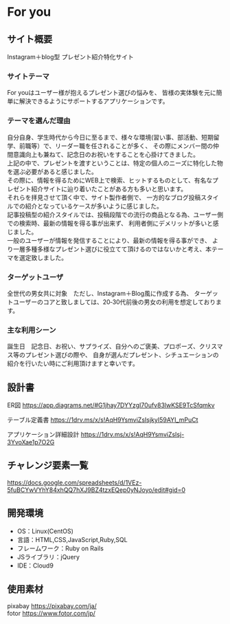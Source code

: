 # For you

## サイト概要
Instagram＋blog型 プレゼント紹介特化サイト

### サイトテーマ

For youはユーザー様が抱えるプレゼント選びの悩みを、
皆様の実体験を元に簡単に解決できるようにサポートするアプリケーションです。

### テーマを選んだ理由

自分自身、学生時代から今日に至るまで、様々な環境(習い事、部活動、短期留学、前職等）で、リーダー職を任されることが多く、
その際にメンバー間の仲間意識向上も兼ねて、記念日のお祝いをすることを心掛けてきました。<br>
上記の中で、プレゼントを渡すということは、特定の個人のニーズに特化した物を選ぶ必要があると感じました。<br>
その際に、情報を得るためにWEB上で検索、ヒットするものとして、有名なプレゼント紹介サイトに辿り着いたことがある方も多いと思います。<br>
それらを拝見させて頂く中で、サイト製作者側で、 一方的なブログ投稿スタイルでの紹介となっているケースが多いように感じました。<br>
記事投稿型の紹介スタイルでは、投稿段階での流行の商品となる為、ユーザー側での検索時、最新の情報を得る事が出来ず、
利用者側にデメリットが多いと感じました。<br>
一般のユーザーが情報を発信することにより、最新の情報を得る事ができ、
より一層多種多様なプレゼント選びに役立てて頂けるのではないかと考え、本テーマを選定致しました。


### ターゲットユーザ

全世代の男女共に対象　ただし、Instagram＋Blog風に作成する為、
ターゲットユーザーのコアと致しましては、20‐30代前後の男女の利用を想定しております。

### 主な利用シーン

誕生日　記念日、お祝い、サプライズ、自分へのご褒美、プロポーズ、クリスマス等のプレゼント選びの際や、
自身が選んだプレゼント、シチュエーションの紹介を行いたい時にご利用頂けますと幸いです。<br>

## 設計書
ER図
<https://app.diagrams.net/#G1jhay7DYYzgI70ufv83lwKSE9TcSfqmkv>

テーブル定義書
<https://1drv.ms/x/s!AqH9YsmviZsIsjkyI59AYI_mPuCt>

アプリケーション詳細設計
<https://1drv.ms/x/s!AqH9YsmviZsIsj-3YvoXae1p7O2G>

## チャレンジ要素一覧

<https://docs.google.com/spreadsheets/d/1VEz-5fuBCYwVYhY84xhQQ7hXJ9BZ4tzxEQep0yNJoyo/edit#gid=0>

## 開発環境
- OS：Linux(CentOS)
- 言語：HTML,CSS,JavaScript,Ruby,SQL
- フレームワーク：Ruby on Rails
- JSライブラリ：jQuery
- IDE：Cloud9

## 使用素材
  pixabay https://pixabay.com/ja/<br>
  fotor   https://www.fotor.com/jp/

